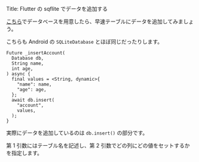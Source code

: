 Title: Flutter の sqflite でデータを追加する

[こちら](https://tech.mokelab.com/CrossPlatform/Flutter/sqflite/open.html)でデータベースを用意したら、早速テーブルにデータを追加してみましょう。

こちらも Android の `SQLiteDatabase` とほぼ同じだったりします。

```
Future _insertAccount(
  Database db,
  String name,
  int age,
) async {
  final values = <String, dynamic>{
    "name": name,
    "age": age,
  };
  await db.insert(
    "account",
    values,
  );
}
```

実際にデータを追加しているのは `db.insert()` の部分です。

第 1 引数にはテーブル名を記述し、第 2 引数でどの列にどの値をセットするかを指定します。
